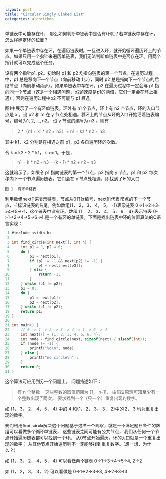 ```yaml
---
layout: post
title: "Circular Singly Linked List"
categories: algorithms
---
```


单链表中可能存在环， 那么如何判断单链表中是否有环呢？若单链表中存在环，怎么样确定环的位置？

如果一个单链表中存在环，在遍历链表时，一旦进入环，就开始循环遍历环上的节点。如果只用一个指针来遍历单链表，我们无法判断单链表中是否存在环。用两个指针就可以完成这个任务。

设有两个指针p1, p2。初始时 p1 和 p2 均指向链表的第一个节点。在遍历过程中，p1 总是移向下一个节点（向前移动 1 步），同时 p2 总是指向下一个节点的后继节点（向前移动两步）。如果单链表中存在环，p2 在遍历过程中一定会与 p1 指向同一个节点（这是一个相遇问题，p2的速度是p1的两倍，它们一定会在环上相遇）；否则在遍历过程中p2 不可能与 p1 相遇。

图1中展示了一个有环单链表。环外有 n1 个节点，环上有 n2 个节点，环的入口节点是 x 。设 p2 和 p1 在 y 节点处相遇。将环上的节点从环的入口开始沿着链表编号，编号为1, 2, …, n2。 设 y 节点的编号为 n3 。则有：

> 2 *（n1 + k1 * n2 + n3）= n1 + k2 * n2 + n3

其中 k1，k2 分别是在相遇之前 p1，p2 各自遍历环的次数。

令 k = k2 - 2 * k1， k >= 1。于是，

> n1 = k * n2 – n3 = (k - 1) * n2 + n2 – n3

这就暗示了，如果令 p1 指向链表的第一个节点，p2 指向 y 节点，p1 和 p2 每次移向下一个节点遍历链表，它们会在 x 节点处相遇，即找到了环的入口


    图 1  有环单链表

 
利用数组next[]来表示链表，节点从0开始编号，next[i]代表i节点的下一个节点，-1标识链表的结尾。例如数组{1， 2， 3， 4， 5， -1}表示链表 0->1->2->3->4->5->-1，这个链表中没有环。数组 {1， 2， 3， 4， 5， 6， 4} 表示链表 0->1->2->4->5->6->4,是一个有环的单链表。下面是找出链表中环的位置算法的C语言实现：

```c
 1 #include <stdio.h>
 2 
 3 int find_circle(int next[], int n) {
 4     int p1 = 0, p2 = 0;
 5     do {
 6         p1 = next[p1];
 7         if (p2 != -1 && next[p2] != -1) {
 8             p2 = next[next[p2]];
 9         } else {
10             return -1;
11         }
12     } while (p1 != p2);
13     p1 = 0;
14     do {
15         p1 = next[p1];
16         p2 = next[p2];
17     } while (p1 != p2);
18     return p1;
19 }
20 
21 int main() {
22     // 0 -> 1 -> 2 -> 3 -> 4 -> 5 -> 6 -> 4
23     int next[7] = {1, 2, 3, 4, 5, 6, 4}; 
24     int node = find_circle(next, sizeof(next) / sizeof(int));
25     if (node != -1) {
26         printf("%d\n", node);
27     } else {
28         printf("no circle\n");
29     }
30     return 0;
31 }
```
       
	   
这个算法可应用到另一个问题上。 问题描述如下：

>  有 n 个整数， 这些整数的取值范围为 [1， n-1]， 由鸽巢原理可知至少有一个整数出现了两次。 要求找到一个（只一个）重复出现的数字。

如 {1， 3， 2， 4， 5， 4} 中的 4 和{1， 2， 3， 3， 2}中的 2， 3 均为重复出现的数字。

我们利用find_circle解决这个问题基于这样一个观察，就是一个满足题目条件的数组可以看做多个循环单链表， 这些链表之间可能有公共节点， 我们从任何一个节点开始遍历链表都可以找到一个环。 从0节点开始遍历，环的入口就是一个重复出现的数字； 从其他节点开始遍历则不一定能够找到重复数字。（想一想，为什么？）

如 {1， 3， 2， 4， 5， 4} 可以看做两个链表 0->1->3->4->5->4, 2->2 

如 {1， 2， 3， 3， 2} 可以看做是 0->1->2->3->3, 4->2->3->3  



